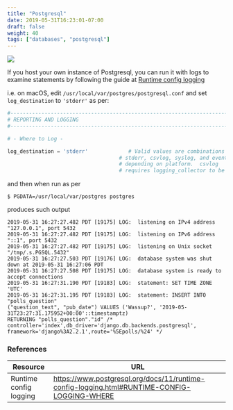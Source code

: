 ```yaml
---
title: "Postgresql"
date: 2019-05-31T16:23:01-07:00
draft: false
weight: 40
tags: ["databases", "postgresql"]
---
```


![](/images/postgresql-logo.png)

If you host your own instance of Postgresql, you can run it with logs to examine statements by following the guide at
[Runtime config logging](https://www.postgresql.org/docs/11/runtime-config-logging.html#RUNTIME-CONFIG-LOGGING-WHERE)

i.e. on macOS, edit `/usr/local/var/postgres/postgresql.conf` and set `log_destination` to `'stderr'` as per:
```python
#------------------------------------------------------------------------------
# REPORTING AND LOGGING
#------------------------------------------------------------------------------

# - Where to Log -

log_destination = 'stderr'             # Valid values are combinations of
                                    # stderr, csvlog, syslog, and eventlog,
                                    # depending on platform.  csvlog
                                    # requires logging_collector to be on.
```

and then when run as per
```shell
$ PGDATA=/usr/local/var/postgres postgres
```

produces such output
```shell
2019-05-31 16:27:27.482 PDT [19175] LOG:  listening on IPv4 address "127.0.0.1", port 5432
2019-05-31 16:27:27.482 PDT [19175] LOG:  listening on IPv6 address "::1", port 5432
2019-05-31 16:27:27.482 PDT [19175] LOG:  listening on Unix socket "/tmp/.s.PGSQL.5432"
2019-05-31 16:27:27.503 PDT [19176] LOG:  database system was shut down at 2019-05-31 16:27:06 PDT
2019-05-31 16:27:27.508 PDT [19175] LOG:  database system is ready to accept connections
2019-05-31 16:27:31.190 PDT [19183] LOG:  statement: SET TIME ZONE 'UTC'
2019-05-31 16:27:31.195 PDT [19183] LOG:  statement: INSERT INTO "polls_question"
("question_text", "pub_date") VALUES ('Wassup?', '2019-05-31T23:27:31.175952+00:00'::timestamptz)
RETURNING "polls_question"."id" /* controller='index',db_driver='django.db.backends.postgresql',
framework='django%3A2.2.1',route='%5Epolls/%24' */
```

### References

Resource|URL
---|---
Runtime config logging|https://www.postgresql.org/docs/11/runtime-config-logging.html#RUNTIME-CONFIG-LOGGING-WHERE
